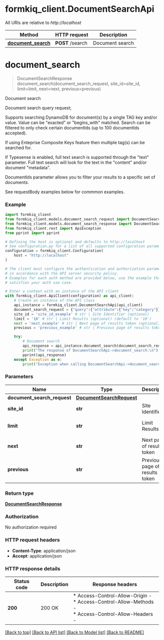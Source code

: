 # formkiq_client.DocumentSearchApi

All URIs are relative to *http://localhost*

Method | HTTP request | Description
------------- | ------------- | -------------
[**document_search**](DocumentSearchApi.md#document_search) | **POST** /search | Document search


# **document_search**
> DocumentSearchResponse document_search(document_search_request, site_id=site_id, limit=limit, next=next, previous=previous)

Document search

Document search query request; 

Supports searching DynamoDB for document(s) by a single TAG key and/or value. Value can be "exacted" or "begins_with" matched. Search can be filtered to only check certain documentIds (up to 100 documentIds accepted).

If using Enteprise Composite Keys feature then multiple tag(s) can be searched for.

If Typesense is enabled, full text search is supported through the "text" parameter. Full text search will look for the text in the "content" and/or document "metadata".

DocumentIds parameter allows you to filter your results to a specific set of documents. 

See requestBody examples below for commmon examples.

### Example


```python
import formkiq_client
from formkiq_client.models.document_search_request import DocumentSearchRequest
from formkiq_client.models.document_search_response import DocumentSearchResponse
from formkiq_client.rest import ApiException
from pprint import pprint

# Defining the host is optional and defaults to http://localhost
# See configuration.py for a list of all supported configuration parameters.
configuration = formkiq_client.Configuration(
    host = "http://localhost"
)

# The client must configure the authentication and authorization parameters
# in accordance with the API server security policy.
# Examples for each auth method are provided below, use the example that
# satisfies your auth use case.

# Enter a context with an instance of the API client
with formkiq_client.ApiClient(configuration) as api_client:
    # Create an instance of the API class
    api_instance = formkiq_client.DocumentSearchApi(api_client)
    document_search_request = {"query":{"attribute":{"key":"category"}}} # DocumentSearchRequest | 
    site_id = 'site_id_example' # str | Site Identifier (optional)
    limit = '10' # str | Limit Results (optional) (default to '10')
    next = 'next_example' # str | Next page of results token (optional)
    previous = 'previous_example' # str | Previous page of results token (optional)

    try:
        # Document search
        api_response = api_instance.document_search(document_search_request, site_id=site_id, limit=limit, next=next, previous=previous)
        print("The response of DocumentSearchApi->document_search:\n")
        pprint(api_response)
    except Exception as e:
        print("Exception when calling DocumentSearchApi->document_search: %s\n" % e)
```



### Parameters


Name | Type | Description  | Notes
------------- | ------------- | ------------- | -------------
 **document_search_request** | [**DocumentSearchRequest**](DocumentSearchRequest.md)|  | 
 **site_id** | **str**| Site Identifier | [optional] 
 **limit** | **str**| Limit Results | [optional] [default to &#39;10&#39;]
 **next** | **str**| Next page of results token | [optional] 
 **previous** | **str**| Previous page of results token | [optional] 

### Return type

[**DocumentSearchResponse**](DocumentSearchResponse.md)

### Authorization

No authorization required

### HTTP request headers

 - **Content-Type**: application/json
 - **Accept**: application/json

### HTTP response details

| Status code | Description | Response headers |
|-------------|-------------|------------------|
**200** | 200 OK |  * Access-Control-Allow-Origin -  <br>  * Access-Control-Allow-Methods -  <br>  * Access-Control-Allow-Headers -  <br>  |

[[Back to top]](#) [[Back to API list]](../README.md#documentation-for-api-endpoints) [[Back to Model list]](../README.md#documentation-for-models) [[Back to README]](../README.md)

